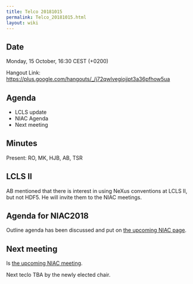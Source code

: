 ```yaml
---
title: Telco 20181015
permalink: Telco_20181015.html
layout: wiki
---
```


Date
----

Monday, 15 October, 16:30 CEST (+0200)

<!-- end of autogeneration -->

Hangout Link:
<https://plus.google.com/hangouts/_/j72qwlvegiojjpt3a36pfhow5ua>


Agenda
------

-   LCLS update
-   NIAC Agenda
-   Next meeting

Minutes
-------

Present: RO, MK, HJB, AB, TSR

## LCLS II

AB mentioned that there is interest in using NeXus conventions at LCLS II, but
not HDF5. He will invite them to the NIAC meetings.

## Agenda for NIAC2018

Outline agenda has been discussed and put on [the upcoming NIAC page](NIAC2018.html).

## Next meeting

Is [the upcoming NIAC meeting](NIAC2018.html).

Next teclo TBA by the newly elected chair.
